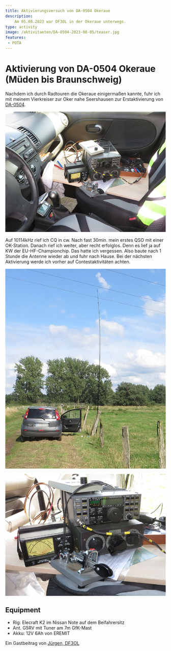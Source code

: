 ```yaml
---
title: Aktivierungsversuch von DA-0504 Okeraue
description: 
    Am 05.08.2023 war DF3OL in der Okeraue unterwegs.
type: activity
image: /aktivitaeten/DA-0504-2023-08-05/teaser.jpg
features:
 - POTA
---
```

# Aktivierung von DA-0504 Okeraue (Müden bis Braunschweig) 
Nachdem ich durch Radtouren die Okeraue einigermaßen kannte, fuhr ich mit meinem Vierkreiser zur Oker nahe Seershausen zur Erstaktivierung von [DA-0504](https://pota.app/#/park/DA-0504).

![POTA DA-0504](/aktivitaeten/DA-0504-2023-08-05/bild3.jpg)

Auf 10114kHz rief ich CQ in cw. Nach fast 30min. mein erstes QSO mit einer OK-Station. Danach rief ich weiter, aber recht erfolglos. Denn es lief ja auf KW der EU-HF-Championchip. Das hatte ich vergessen. Also baute nach 1 Stunde die Antenne wieder ab und fuhr nach Hause. Bei der nächsten Aktivierung werde ich vorher auf Contestaktivitäten achten.

![POTA DA-0504](/aktivitaeten/DA-0504-2023-08-05/bild1.jpg)

![POTA DA-0504](/aktivitaeten/DA-0504-2023-08-05/bild2.jpg)

## Equipment
- Rig: Elecraft K2 im Nissan Note auf dem Beifahrersitz
- Ant. G5RV mit Tuner am 7m GfK-Mast
- Akku: 12V 6Ah von EREMIT

Ein Gastbeitrag von [Jürgen, DF3OL](https://www.qrz.com/db/DF3OL)
